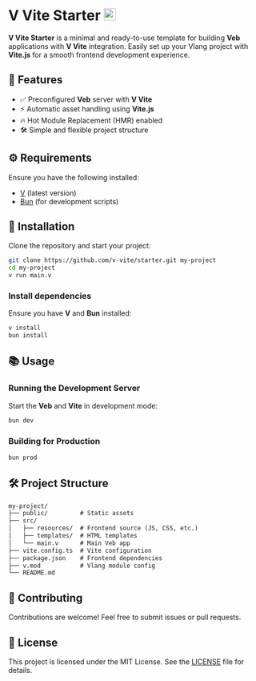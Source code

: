 # V Vite Starter <span><img src="https://github.com/siguici/art/blob/HEAD/images/v-vite.svg" alt="⚡" width="24" /></span>

**V Vite Starter** is a minimal and ready-to-use template for building
**Veb** applications with **V Vite** integration. Easily set up your
Vlang project with **Vite.js** for a smooth frontend development experience.

## 🎯 Features

- ✅ Preconfigured **Veb** server with **V Vite**
- ⚡ Automatic asset handling using **Vite.js**
- 🔥 Hot Module Replacement (HMR) enabled
- 🛠️ Simple and flexible project structure

## ⚙️ Requirements

Ensure you have the following installed:

- [V](https://vlang.io) (latest version)
- [Bun](https://bun.sh) (for development scripts)

## 🚀 Installation

Clone the repository and start your project:

```sh
git clone https://github.com/v-vite/starter.git my-project
cd my-project
v run main.v
```

### Install dependencies

Ensure you have **V** and **Bun** installed:

```sh
v install
bun install
```

## 📚 Usage

### Running the Development Server

Start the **Veb** and **Vite** in development mode:

```sh
bun dev
```

### Building for Production

```sh
bun prod
```

## 🛠️ Project Structure

```txt
my-project/
├── public/         # Static assets
├── src/
│   ├── resources/  # Frontend source (JS, CSS, etc.)
│   ├── templates/  # HTML templates
│   └── main.v      # Main Veb app
├── vite.config.ts  # Vite configuration
├── package.json    # Frontend dependencies
├── v.mod           # Vlang module config
└── README.md
```

## 🤝 Contributing

Contributions are welcome! Feel free to submit issues or pull requests.

## 🐜 License

This project is licensed under the MIT License.
See the [LICENSE](LICENSE) file for details.
